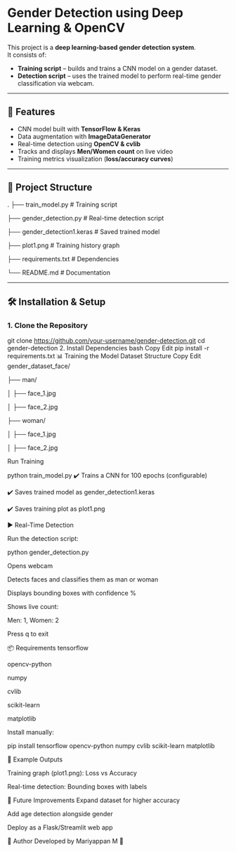 # Gender Detection using Deep Learning & OpenCV  

This project is a **deep learning-based gender detection system**.  
It consists of:  
- **Training script** – builds and trains a CNN model on a gender dataset.  
- **Detection script** – uses the trained model to perform real-time gender classification via webcam.  

---

## 🚀 Features  
- CNN model built with **TensorFlow & Keras**  
- Data augmentation with **ImageDataGenerator**  
- Real-time detection using **OpenCV & cvlib**  
- Tracks and displays **Men/Women count** on live video  
- Training metrics visualization (**loss/accuracy curves**)  

---

## 📂 Project Structure  
.
├── train_model.py # Training script

├── gender_detection.py # Real-time detection script

├── gender_detection1.keras # Saved trained model

├── plot1.png # Training history graph

├── requirements.txt # Dependencies

└── README.md # Documentation


---

## 🛠️ Installation & Setup  

### 1. Clone the Repository  

git clone https://github.com/your-username/gender-detection.git
cd gender-detection
2. Install Dependencies
bash
Copy
Edit
pip install -r requirements.txt
📊 Training the Model
Dataset Structure
Copy
Edit
gender_dataset_face/

├── man/

│   ├── face_1.jpg

│   ├── face_2.jpg

├── woman/

│   ├── face_1.jpg

│   ├── face_2.jpg

Run Training

python train_model.py
✔️ Trains a CNN for 100 epochs (configurable)

✔️ Saves trained model as gender_detection1.keras

✔️ Saves training plot as plot1.png

▶️ Real-Time Detection

Run the detection script:

python gender_detection.py

Opens webcam

Detects faces and classifies them as man or woman

Displays bounding boxes with confidence %

Shows live count:

Men: 1, Women: 2

Press q to exit

📦 Requirements
tensorflow

opencv-python

numpy

cvlib

scikit-learn

matplotlib

Install manually:

pip install tensorflow opencv-python numpy cvlib scikit-learn matplotlib

📸 Example Outputs

Training graph (plot1.png): Loss vs Accuracy

Real-time detection: Bounding boxes with labels

🔮 Future Improvements
Expand dataset for higher accuracy

Add age detection alongside gender

Deploy as a Flask/Streamlit web app

🙌 Author
Developed by Mariyappan M 🚀
